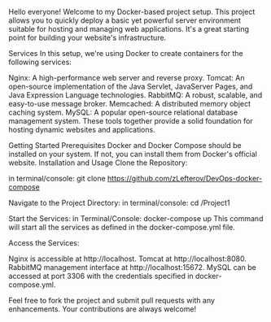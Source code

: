 Hello everyone! 
Welcome to my Docker-based project setup. 
This project allows you to quickly deploy a basic yet powerful server environment suitable for hosting and managing web applications. 
It's a great starting point for building your website's infrastructure.

Services
In this setup, we're using Docker to create containers for the following services:

Nginx: A high-performance web server and reverse proxy.
Tomcat: An open-source implementation of the Java Servlet, JavaServer Pages, and Java Expression Language technologies.
RabbitMQ: A robust, scalable, and easy-to-use message broker.
Memcached: A distributed memory object caching system.
MySQL: A popular open-source relational database management system.
These tools together provide a solid foundation for hosting dynamic websites and applications.

Getting Started
Prerequisites
Docker and Docker Compose should be installed on your system. If not, you can install them from Docker's official website.
Installation and Usage
Clone the Repository:

in terminal/console: git clone https://github.com/zLefterov/DevOps-docker-compose

Navigate to the Project Directory:
in terminal/console: cd /Project1

Start the Services:
in Terminal/Console: docker-compose up
This command will start all the services as defined in the docker-compose.yml file.

Access the Services:

Nginx is accessible at http://localhost.
Tomcat at http://localhost:8080.
RabbitMQ management interface at http://localhost:15672.
MySQL can be accessed at port 3306 with the credentials specified in docker-compose.yml.

Feel free to fork the project and submit pull requests with any enhancements. Your contributions are always welcome!
